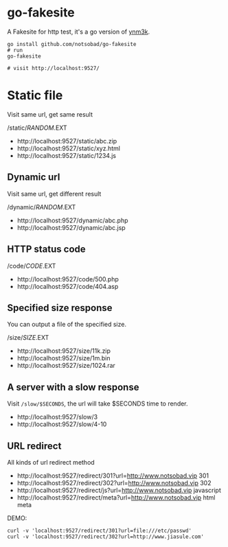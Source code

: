 # go-fakesite
A Fakesite for http test, it's a go version of [ynm3k](https://github.com/notsobad/ynm3k).

    go install github.com/notsobad/go-fakesite
    # run
    go-fakesite

    # visit http://localhost:9527/
 


# Static file

Visit same url, get same result

/static/$RANDOM.$EXT

* http://localhost:9527/static/abc.zip
* http://localhost:9527/static/xyz.html
* http://localhost:9527/static/1234.js

## Dynamic url

Visit same url, get different result

/dynamic/$RANDOM.$EXT

* http://localhost:9527/dynamic/abc.php
* http://localhost:9527/dynamic/abc.jsp

## HTTP status code
/code/$CODE.$EXT

* http://localhost:9527/code/500.php
* http://localhost:9527/code/404.asp

## Specified size response
You can output a file of the specified size.

/size/$SIZE.$EXT

* http://localhost:9527/size/11k.zip
* http://localhost:9527/size/1m.bin
* http://localhost:9527/size/1024.rar

## A server with a slow response

Visit `/slow/$SECONDS`, the url will take $SECONDS time to render.

* http://localhost:9527/slow/3
* http://localhost:9527/slow/4-10


## URL redirect
All kinds of url redirect method

* http://localhost:9527/redirect/301?url=http://www.notsobad.vip  301
* http://localhost:9527/redirect/302?url=http://www.notsobad.vip  302
* http://localhost:9527/redirect/js?url=http://www.notsobad.vip javascript
* http://localhost:9527/redirect/meta?url=http://www.notsobad.vip html meta

DEMO:

    curl -v 'localhost:9527/redirect/301?url=file:///etc/passwd'
    curl -v 'localhost:9527/redirect/302?url=http://www.jiasule.com'
